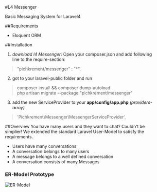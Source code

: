 #L4 Messenger

Basic Messaging System for Laravel4

##Requirements

* Eloquent ORM

##Installation

1. *download l4 Messenger*: Open your composer.json and add following line to the require-section:

> "pichkrement/messenger" : "*",

2. got to your laravel-public folder and run

> composer install && composer dump-autoload  
> php artisan migrate --package "pichkrement/messenger"

3. add the new ServiceProvider to your **app/config/app.php** *(providers-array)*

> 'Pichkrement\Messenger\MessengerServiceProvider',

##Overview
You have many users and they want to chat? Couldn't be simplier!
We extended the standard Laravel User-Model to satisfy the requirements.

* Users have many conversations
* A conversation belongs to many users
* A message belongs to a well defined conversation
* A conversation consists of many Messages

### ER-Model Prototype

![ER-Model](https://googledrive.com/host/0B_FVWRYj6sQ7WG42TVp2U0ZmaDQ)